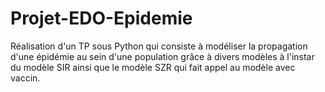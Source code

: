 # Projet-EDO-Epidemie
Réalisation d'un TP sous Python qui consiste à modéliser la propagation d'une épidémie au sein d'une population grâce à divers modèles à l'instar du modèle SIR ainsi que le modèle SZR qui fait appel au modèle avec vaccin.
